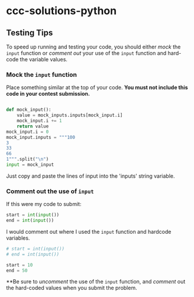 # ccc-solutions-python

## Testing Tips
To speed up running and testing your code, you should either *mock* the `input`
function or *comment out* your use of the `input` function and hard-code the 
variable values.

### Mock the `input` function
Place something similar at the top of your code. **You must not include this 
code in your contest submission.**
```python

def mock_input():
    value = mock_inputs.inputs[mock_input.i]
    mock_input.i += 1
    return value
mock_input.i = 0
mock_input.inputs = """100
3
33
66
1""".split("\n")
input = mock_input
```
Just copy and paste the lines of input into the 'inputs' string variable.

### Comment out the use of `input`
If this were my code to submit:
```python
start = int(input())
end = int(input())
```
I would comment out where I used the `input` function and hardcode variables.
```python
# start = int(input())
# end = int(input())

start = 10
end = 50
```
**Be sure to *uncomment* the use of the `input` function, and *comment* out the 
hard-coded values when you submit the problem.